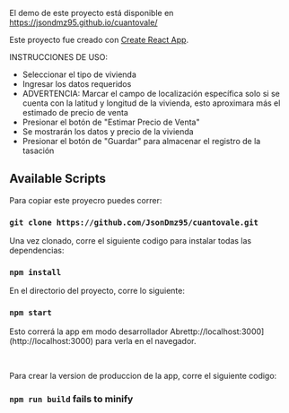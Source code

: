 El demo de este proyecto está disponible en https://jsondmz95.github.io/cuantovale/ <br />

Este proyecto fue creado con [Create React App](https://github.com/facebook/create-react-app).

INSTRUCCIONES DE USO:<br />
- Seleccionar el tipo de vivienda<br />
- Ingresar los datos requeridos<br />
- ADVERTENCIA: Marcar el campo de localización específica solo si se cuenta con la latitud y longitud de la vivienda, esto aproximara más el estimado de precio de venta<br />
- Presionar el botón de "Estimar Precio de Venta"<br />
- Se mostrarán los datos y precio de la vivienda<br />
- Presionar el botón de "Guardar" para almacenar el registro de la tasación<br />

## Available Scripts

Para copiar este proyecro puedes correr:

### `git clone https://github.com/JsonDmz95/cuantovale.git`

Una vez clonado, corre el siguiente codigo para instalar todas las dependencias:

### `npm install`

En el directorio del proyecto, corre lo siguiente:

### `npm start`

Esto correrá la app em modo desarrollador
Abrettp://localhost:3000](http://localhost:3000) para verla en el navegador.

<br />

Para crear la version de produccion de la app, corre el siguiente codigo:
### `npm run build` fails to minify
